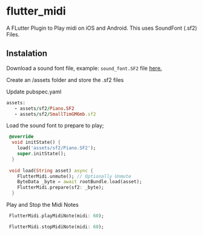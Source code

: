 # flutter_midi

A FLutter Plugin to Play midi on iOS and Android. This uses SoundFont (.sf2) Files.

## Instalation

Download a sound font file, example: `sound_font.SF2` file [here.](https://drive.google.com/file/d/1Oaw_AYVp7BNb7_U9NqgAj9c8r4ALpXw3/view?usp=sharing)

Create an /assets folder and store the .sf2 files

Update pubspec.yaml

``` ruby
assets:
   - assets/sf2/Piano.SF2
   - assets/sf2/SmallTimGM6mb.sf2
```
 
Load the sound font to prepare to play;

```dart
 @override
  void initState() {
    load('assets/sf2/Piano.SF2');
    super.initState();
  }
  
 void load(String asset) async {
    FlutterMidi.unmute(); // Optionally Unmute
    ByteData _byte = await rootBundle.load(asset);
    FlutterMidi.prepare(sf2: _byte);
  }
```

Play and Stop the Midi Notes

```dart
 FlutterMidi.playMidiNote(midi: 60);

 FlutterMidi.stopMidiNote(midi: 60);
```